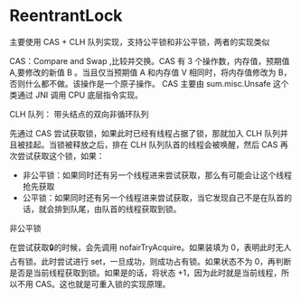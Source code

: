 # ReentrantLock

主要使用 CAS + CLH 队列实现，支持公平锁和非公平锁，两者的实现类似

CAS：Compare and Swap ,比较并交换。CAS 有 3 个操作数，内存值，预期值 A,要修改的新值 B 。当且仅当预期值 A 和内存值 V 相同时，将内存值修改为 B，否则什么都不做。该操作是一个原子操作。 CAS 主要由 sum.misc.Unsafe 这个类通过 JNI 调用 CPU 底层指令实现。

CLH 队列： 带头结点的双向非循环队列

先通过 CAS 尝试获取锁，如果此时已经有线程占据了锁，那就加入 CLH 队列并且被挂起。当锁被释放之后，排在 CLH 队列队首的线程会被唤醒，然后 CAS 再次尝试获取这个锁，如果：

 - 非公平锁：如果同时还有另一个线程进来尝试获取，那么有可能会让这个线程抢先获取
 - 公平锁：如果同时还有另一个线程进来尝试获取，当它发现自己不是在队首的话，就会排到队尾，由队首的线程获取到锁。


非公平锁

在尝试获取🔒的时候，会先调用 nofairTryAcquire。如果装填为 0，表明此时无人占有锁。此时尝试进行 set，一旦成功，则成功占有锁。如果状态不为 0，再判断是否是当前线程获取到锁。如果是的话，将状态 +1，因为此时就是当前线程，所以不用 CAS。这也就是可重入锁的实现原理。